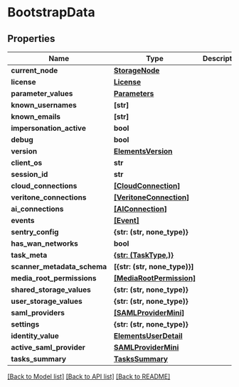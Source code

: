 # BootstrapData


## Properties
Name | Type | Description | Notes
------------ | ------------- | ------------- | -------------
**current_node** | [**StorageNode**](StorageNode.md) |  | 
**license** | [**License**](License.md) |  | 
**parameter_values** | [**Parameters**](Parameters.md) |  | 
**known_usernames** | **[str]** |  | 
**known_emails** | **[str]** |  | 
**impersonation_active** | **bool** |  | 
**debug** | **bool** |  | 
**version** | [**ElementsVersion**](ElementsVersion.md) |  | 
**client_os** | **str** |  | 
**session_id** | **str** |  | 
**cloud_connections** | [**[CloudConnection]**](CloudConnection.md) |  | 
**veritone_connections** | [**[VeritoneConnection]**](VeritoneConnection.md) |  | 
**ai_connections** | [**[AIConnection]**](AIConnection.md) |  | 
**events** | [**[Event]**](Event.md) |  | 
**sentry_config** | **{str: (str, none_type)}** |  | 
**has_wan_networks** | **bool** |  | 
**task_meta** | [**{str: (TaskType,)}**](TaskType.md) |  | 
**scanner_metadata_schema** | **[{str: (str, none_type)}]** |  | 
**media_root_permissions** | [**[MediaRootPermission]**](MediaRootPermission.md) |  | 
**shared_storage_values** | **{str: (str, none_type)}** |  | 
**user_storage_values** | **{str: (str, none_type)}** |  | 
**saml_providers** | [**[SAMLProviderMini]**](SAMLProviderMini.md) |  | 
**settings** | **{str: (str, none_type)}** |  | 
**identity_value** | [**ElementsUserDetail**](ElementsUserDetail.md) |  | [optional] 
**active_saml_provider** | [**SAMLProviderMini**](SAMLProviderMini.md) |  | [optional] 
**tasks_summary** | [**TasksSummary**](TasksSummary.md) |  | [optional] 

[[Back to Model list]](../#documentation-for-models) [[Back to API list]](../#documentation-for-api-endpoints) [[Back to README]](../)


